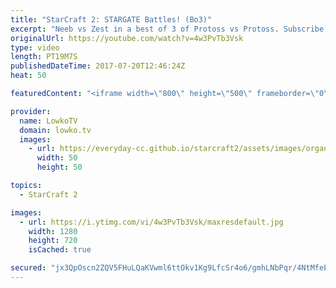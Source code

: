 ```yaml
---
title: "StarCraft 2: STARGATE Battles! (Bo3)"
excerpt: "Neeb vs Zest in a best of 3 of Protoss vs Protoss. Subscribe for more videos: http://lowko.tv/youtube Epic Zerg vs Terran: https://goo.gl/GJuLSh  An awesome series of Protoss versus Protoss. Both Neeblet and Zest are incredibly high level professional gamers.   Support me on Patreon: http://www.patreon.com/lowkotv"
originalUrl: https://youtube.com/watch?v=4w3PvTb3Vsk
type: video
length: PT19M7S
publishedDateTime: 2017-07-20T12:46:24Z
heat: 50

featuredContent: "<iframe width=\"800\" height=\"500\" frameborder=\"0\" src=\"https://www.youtube.com/embed/4w3PvTb3Vsk\" allow=\"accelerometer; autoplay; encrypted-media; gyroscope; picture-in-picture\" allowfullscreen></iframe>"

provider:
  name: LowkoTV
  domain: lowko.tv
  images:
    - url: https://everyday-cc.github.io/starcraft2/assets/images/organizations/lowko.tv-50x50.jpg
      width: 50
      height: 50

topics:
  - StarCraft 2

images:
  - url: https://i.ytimg.com/vi/4w3PvTb3Vsk/maxresdefault.jpg
    width: 1280
    height: 720
    isCached: true

secured: "jx3QpOscn2ZQV5FHuLQaKVwml6ttOkv1Kg9LfcSr4o6/gmhLNbPqr/4NtMfeEGjhBXVJj5moTY/hUhA3WkNdHw1PY0z+Co/Rip0Kgca1ghXSAkFFAPk4w+BfL/jyPubOR3F2pNyhEnfcy5OFAjzETHEbkvWctzy+qKG0KUqG3YNXzqWFHrPryDH3r8UKocMAXIxxZc5JyceN3gauv4f9IM0smYaD/TGKQCUj0Wxgd7O577DX9Z41BVe/2tE9SmJeCvAseq6tAffDNm2N3KCsL+hVPY0BO4jUgbe8g9IdZmq++rLjBSXJWULkI7bu3r+H5CAvIISRzb+3uBa7289eSHF0MwXSicl+boosdFwpAhoPSywlmKkGEq+YDOS31MWBt0ICVskT9kvzCLViAGe/H+ZGTVvK5Zfr0TI19XlrHF8=;hA/ta+wdcFy14ekVt67sCg=="
---
```


